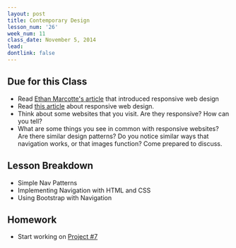 ```yaml
---
layout: post
title: Contemporary Design
lesson_num: '26'
week_num: 11
class_date: November 5, 2014
lead: 
dontlink: false
---
```


## Due for this Class

- Read [Ethan Marcotte's article](http://alistapart.com/article/responsive-web-design) that introduced responsive web design
- Read [this article](http://learn.shayhowe.com/advanced-html-css/responsive-web-design/) about responsive web design. 
- Think about some websites that you visit.  Are they responsive?  How can you tell?
- What are some things you see in common with responsive websites?  Are there similar design patterns?  Do you notice similar ways that navigation works, or that images function?  Come prepared to discuss.

## Lesson Breakdown

- Simple Nav Patterns
- Implementing Navigation with HTML and CSS
- Using Bootstrap with Navigation
  
## Homework

- Start working on [Project #7](projects/07-prototypes.html)
